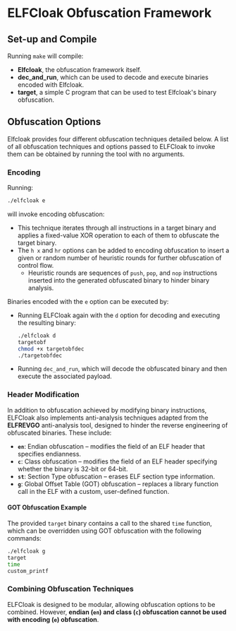 # ELFCloak Obfuscation Framework

## Set-up and Compile

Running `make` will compile:

- **Elfcloak**, the obfuscation framework itself.
- **dec_and_run**, which can be used to decode and execute binaries encoded with Elfcloak.
- **target**, a simple C program that can be used to test Elfcloak's binary obfuscation.

## Obfuscation Options

Elfcloak provides four different obfuscation techniques detailed below. A list of all obfuscation techniques and options passed to ELFCloak to invoke them can be obtained by running the tool with no arguments.

### Encoding

Running:

```sh
./elfcloak e
```

will invoke encoding obfuscation:

- This technique iterates through all instructions in a target binary and applies a fixed-value XOR operation to each of them to obfuscate the target binary.
- The `h x` and `hr` options can be added to encoding obfuscation to insert a given or random number of heuristic rounds for further obfuscation of control flow. 
  - Heuristic rounds are sequences of `push`, `pop`, and `nop` instructions inserted into the generated obfuscated binary to hinder binary analysis.

Binaries encoded with the `e` option can be executed by:

- Running ELFCloak again with the `d` option for decoding and executing the resulting binary:
  
  ```sh
  ./elfcloak d
  targetobf
  chmod +x targetobfdec
  ./targetobfdec
  ```

- Running `dec_and_run`, which will decode the obfuscated binary and then execute the associated payload.

### Header Modification

In addition to obfuscation achieved by modifying binary instructions, ELFCloak also implements anti-analysis techniques adapted from the **ELFREVGO** anti-analysis tool, designed to hinder the reverse engineering of obfuscated binaries. These include:

- **`en`**: Endian obfuscation – modifies the field of an ELF header that specifies endianness.
- **`c`**: Class obfuscation – modifies the field of an ELF header specifying whether the binary is 32-bit or 64-bit.
- **`st`**: Section Type obfuscation – erases ELF section type information.
- **`g`**: Global Offset Table (GOT) obfuscation – replaces a library function call in the ELF with a custom, user-defined function.

#### GOT Obfuscation Example

The provided `target` binary contains a call to the shared `time` function, which can be overridden using GOT obfuscation with the following commands:

```sh
./elfcloak g
target
time
custom_printf
```

### Combining Obfuscation Techniques

ELFCloak is designed to be modular, allowing obfuscation options to be combined. However, **endian (`en`) and class (`c`) obfuscation cannot be used with encoding (`e`) obfuscation**.
